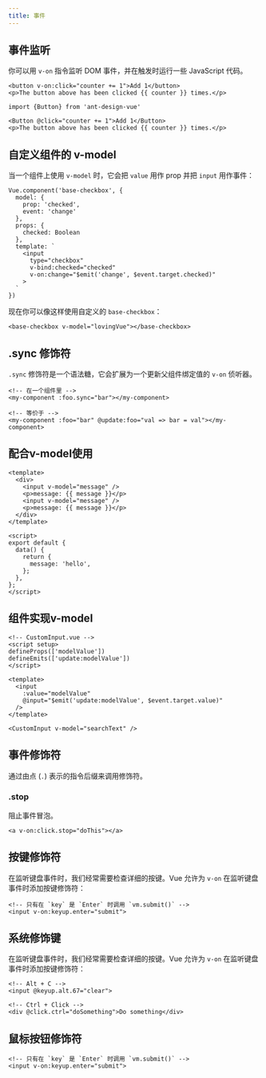 ```yaml
---
title: 事件
---
```


## 事件监听

你可以用 `v-on` 指令监听 DOM 事件，并在触发时运行一些 JavaScript 代码。

```tsx
<button v-on:click="counter += 1">Add 1</button>
<p>The button above has been clicked {{ counter }} times.</p>
```

```tsx
import {Button} from 'ant-design-vue'

<Button @click="counter += 1">Add 1</Button>
<p>The button above has been clicked {{ counter }} times.</p>
```

## 自定义组件的 v-model

当一个组件上使用 `v-model` 时，它会把 `value` 用作 prop 并把 `input` 用作事件：

```tsx
Vue.component('base-checkbox', {
  model: {
    prop: 'checked',
    event: 'change'
  },
  props: {
    checked: Boolean
  },
  template: `
    <input
      type="checkbox"
      v-bind:checked="checked"
      v-on:change="$emit('change', $event.target.checked)"
    >
  `
})
```

现在你可以像这样使用自定义的 `base-checkbox`：

```tsx
<base-checkbox v-model="lovingVue"></base-checkbox>
```

## .sync 修饰符

`.sync` 修饰符是一个语法糖，它会扩展为一个更新父组件绑定值的 `v-on` 侦听器。

```tsx
<!-- 在一个组件里 -->
<my-component :foo.sync="bar"></my-component>

<!-- 等价于 -->
<my-component :foo="bar" @update:foo="val => bar = val"></my-component>
```

## 配合v-model使用

```tsx
<template>
  <div>
    <input v-model="message" />
    <p>message: {{ message }}</p>
    <input v-model="message" />
    <p>message: {{ message }}</p>
  </div>
</template>

<script>
export default {
  data() {
    return {
      message: 'hello',
    };
  },
};
</script>
```

## 组件实现v-model

```tsx
<!-- CustomInput.vue -->
<script setup>
defineProps(['modelValue'])
defineEmits(['update:modelValue'])
</script>

<template>
  <input
    :value="modelValue"
    @input="$emit('update:modelValue', $event.target.value)"
  />
</template>

<CustomInput v-model="searchText" />
```

## 事件修饰符

通过由点 (`.`) 表示的指令后缀来调用修饰符。

### .stop

阻止事件冒泡。

```tsx
<a v-on:click.stop="doThis"></a>
```

## 按键修饰符

在监听键盘事件时，我们经常需要检查详细的按键。Vue 允许为 `v-on` 在监听键盘事件时添加按键修饰符：

```tsx
<!-- 只有在 `key` 是 `Enter` 时调用 `vm.submit()` -->
<input v-on:keyup.enter="submit">
```

## 系统修饰键

在监听键盘事件时，我们经常需要检查详细的按键。Vue 允许为 `v-on` 在监听键盘事件时添加按键修饰符：

```tsx
<!-- Alt + C -->
<input @keyup.alt.67="clear">

<!-- Ctrl + Click -->
<div @click.ctrl="doSomething">Do something</div>
```

## 鼠标按钮修饰符

```tsx
<!-- 只有在 `key` 是 `Enter` 时调用 `vm.submit()` -->
<input v-on:keyup.enter="submit">
```
